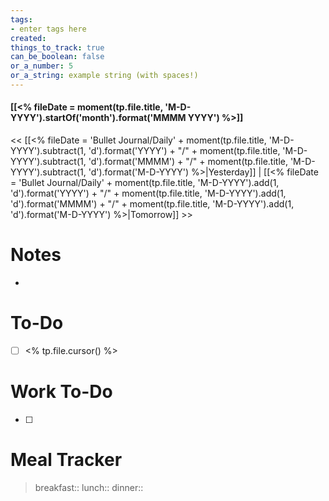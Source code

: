 ```yaml
---
tags:
- enter tags here
created: 
things_to_track: true
can_be_boolean: false
or_a_number: 5
or_a_string: example string (with spaces!)
---
```


####           [[<% fileDate = moment(tp.file.title, 'M-D-YYYY').startOf('month').format('MMMM YYYY') %>]]
<< [[<% fileDate = 'Bullet Journal/Daily' + moment(tp.file.title, 'M-D-YYYY').subtract(1, 'd').format('YYYY') + "/" + moment(tp.file.title, 'M-D-YYYY').subtract(1, 'd').format('MMMM') + "/" + moment(tp.file.title, 'M-D-YYYY').subtract(1, 'd').format('M-D-YYYY') %>|Yesterday]] | [[<% fileDate = 'Bullet Journal/Daily' + moment(tp.file.title, 'M-D-YYYY').add(1, 'd').format('YYYY') + "/" + moment(tp.file.title, 'M-D-YYYY').add(1, 'd').format('MMMM') + "/" + moment(tp.file.title, 'M-D-YYYY').add(1, 'd').format('M-D-YYYY') %>|Tomorrow]] >>

# Notes
- 

# To-Do
- [ ] <% tp.file.cursor() %>


# Work To-Do
- [ ] 


# Meal Tracker
> breakfast::
> lunch:: 
> dinner:: 